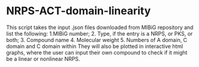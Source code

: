# NRPS-ACT-domain-linearity
This script takes the input .json files downloaded from MIBiG repository and list the following:
1.MIBiG number;
2. Type, if the entry is a NRPS, or PKS, or both;
3. Compound name
4. Molecular weight
5. Numbers of A domain, C domain and C domain within
They will also be plotted in interactive html graphs, where the user can input their own compound to check if it might be a linear or nonlinear NRPS.
